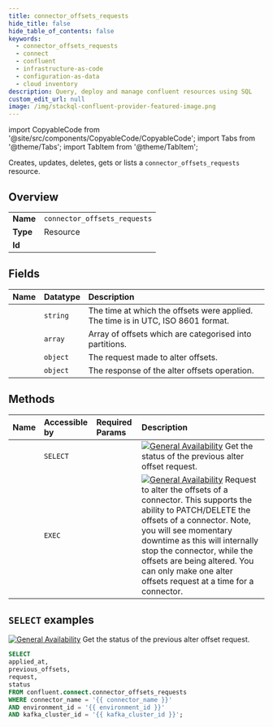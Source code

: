 ```yaml
---
title: connector_offsets_requests
hide_title: false
hide_table_of_contents: false
keywords:
  - connector_offsets_requests
  - connect
  - confluent
  - infrastructure-as-code
  - configuration-as-data
  - cloud inventory
description: Query, deploy and manage confluent resources using SQL
custom_edit_url: null
image: /img/stackql-confluent-provider-featured-image.png
---
```


import CopyableCode from '@site/src/components/CopyableCode/CopyableCode';
import Tabs from '@theme/Tabs';
import TabItem from '@theme/TabItem';

Creates, updates, deletes, gets or lists a <code>connector_offsets_requests</code> resource.

## Overview
<table><tbody>
<tr><td><b>Name</b></td><td><code>connector_offsets_requests</code></td></tr>
<tr><td><b>Type</b></td><td>Resource</td></tr>
<tr><td><b>Id</b></td><td><CopyableCode code="confluent.connect.connector_offsets_requests" /></td></tr>
</tbody></table>

## Fields
| Name | Datatype | Description |
|:-----|:---------|:------------|
| <CopyableCode code="applied_at" /> | `string` | The time at which the offsets were applied. The time is in UTC, ISO 8601 format. |
| <CopyableCode code="previous_offsets" /> | `array` | Array of offsets which are categorised into partitions. |
| <CopyableCode code="request" /> | `object` | The request made to alter offsets. |
| <CopyableCode code="status" /> | `object` | The response of the alter offsets operation. |

## Methods
| Name | Accessible by | Required Params | Description |
|:-----|:--------------|:----------------|:------------|
| <CopyableCode code="get_connectv1connector_offsets_request_status" /> | `SELECT` | <CopyableCode code="connector_name, environment_id, kafka_cluster_id" /> | [![General Availability](https://img.shields.io/badge/Lifecycle%20Stage-General%20Availability-%2345c6e8)](#section/Versioning/API-Lifecycle-Policy) Get the status of the previous alter offset request. |
| <CopyableCode code="alter_connectv1connector_offsets_request" /> | `EXEC` | <CopyableCode code="connector_name, environment_id, kafka_cluster_id, data__type" /> | [![General Availability](https://img.shields.io/badge/Lifecycle%20Stage-General%20Availability-%2345c6e8)](#section/Versioning/API-Lifecycle-Policy) Request to alter the offsets of a connector. This supports the ability to PATCH/DELETE the offsets of a connector. Note, you will see momentary downtime as this will internally stop the connector, while the offsets are being altered. You can only make one alter offsets request at a time for a connector. |

## `SELECT` examples

[![General Availability](https://img.shields.io/badge/Lifecycle%20Stage-General%20Availability-%2345c6e8)](#section/Versioning/API-Lifecycle-Policy) Get the status of the previous alter offset request.


```sql
SELECT
applied_at,
previous_offsets,
request,
status
FROM confluent.connect.connector_offsets_requests
WHERE connector_name = '{{ connector_name }}'
AND environment_id = '{{ environment_id }}'
AND kafka_cluster_id = '{{ kafka_cluster_id }}';
```